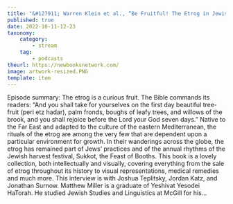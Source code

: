 ```yaml
---
title: "&#127911; Warren Klein et al., “Be Fruitful! The Etrog in Jewish Art, Culture, and History” (Mineged, 2022)"
published: true
date: 2022-10-11-12-23
taxonomy:
    category:
        - stream
    tag:
        - podcasts
theurl: https://newbooksnetwork.com/
image: artwork-resized.PNG
template: item
---
```


Episode summary: The etrog is a curious fruit. The Bible commands its readers: &ldquo;And you shall take for yourselves on the first day beautiful tree-fruit (peri etz hadar), palm fronds, boughs of leafy trees, and willows of the brook, and you shall rejoice before the Lord your God seven days.&rdquo; Native to the Far East and adapted to the culture of the eastern Mediterranean, the rituals of the etrog are among the very few that are dependent upon a particular environment for growth. In their wanderings across the globe, the etrog has remained part of Jews&rsquo; practices and of the annual rhythms of the Jewish harvest festival, Sukkot, the Feast of Booths. This book is a lovely collection, both intellectually and visually, covering everything from the sale of etrog throughout its history to visual representations, medical remedies and much more. This interview is with Joshua Teplitsky, Jordan Katz, and Jonathan Surnow. ﻿Matthew Miller is a graduate of Yeshivat Yesodei HaTorah. He studied Jewish Studies and Linguistics at McGill for his&hellip;
